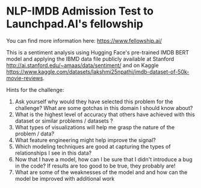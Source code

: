 ﻿# NLP-IMDB Admission Test to Launchpad.AI's fellowship
 
 You can find more information here: https://www.fellowship.ai/
 
This is a sentiment analysis using Hugging Face's pre-trained IMDB BERT model and applying the IBMD data file publicly available at Stanford http://ai.stanford.edu/~amaas/data/sentiment/ and on Kaggle https://www.kaggle.com/datasets/lakshmi25npathi/imdb-dataset-of-50k-movie-reviews.

Hints for the challenge:
1. Ask yourself why would they have selected this problem for the challenge? What are some gotchas in this domain I should know about?
2. What is the highest level of accuracy that others have achieved with this dataset or similar problems / datasets ?
3. What types of visualizations will help me grasp the nature of the problem / data?
4. What feature engineering might help improve the signal?
5. Which modeling techniques are good at capturing the types of relationships I see in this data?
6. Now that I have a model, how can I be sure that I didn't introduce a bug in the code? If results are too good to be true, they probably are!
7. What are some of the weaknesses of the model and and how can the model be improved with additional work
